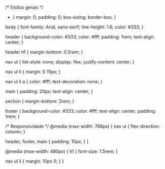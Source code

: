 /* Estilos gerais */
* {
  margin: 0;
  padding: 0;
  box-sizing: border-box;
}

body {
  font-family: Arial, sans-serif;
  line-height: 1.6;
  color: #333;
}

header {
  background-color: #333;
  color: #fff;
  padding: 1rem;
  text-align: center;
}

header h1 {
  margin-bottom: 0.5rem;
}

nav ul {
  list-style: none;
  display: flex;
  justify-content: center;
}

nav ul li {
  margin: 0 15px;
}

nav ul li a {
  color: #fff;
  text-decoration: none;
}

main {
  padding: 20px;
  text-align: center;
}

section {
  margin-bottom: 2rem;
}

footer {
  background-color: #333;
  color: #fff;
  text-align: center;
  padding: 1rem;
}

/* Responsividade */
@media (max-width: 768px) {
  nav ul {
    flex-direction: column;
  }

  header, footer, main {
    padding: 10px;
  }
}

@media (max-width: 480px) {
  h1 {
    font-size: 1.5rem;
  }

  nav ul li {
    margin: 10px 0;
  }
}
